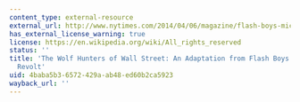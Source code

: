 ```yaml
---
content_type: external-resource
external_url: http://www.nytimes.com/2014/04/06/magazine/flash-boys-michael-lewis.html
has_external_license_warning: true
license: https://en.wikipedia.org/wiki/All_rights_reserved
status: ''
title: 'The Wolf Hunters of Wall Street: An Adaptation from Flash Boys: A Wall Street
  Revolt'
uid: 4baba5b3-6572-429a-ab48-ed60b2ca5923
wayback_url: ''
---
```

